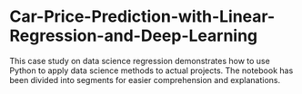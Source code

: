 # Car-Price-Prediction-with-Linear-Regression-and-Deep-Learning

This case study on data science regression demonstrates how to use Python to apply data science methods to actual projects. The notebook has been divided into segments for easier comprehension and explanations. 
